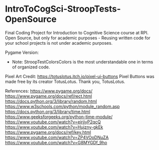 # IntroToCogSci-StroopTests-OpenSource
 Final Coding Project for Introduction to Cognitive Science course at RPI. Open Source, but only for academic purposes - Reusing written code for your school projects is not under academic purposes.

Pygame Version:

* Note: StroopTestColorsColors is the most understandable one in terms of organized code.

Pixel Art Credit:
https://totuslotus.itch.io/pixel-ui-buttons
Pixel Buttons was made free by its creator TotusLotus. 
Thank you, TotusLotus.

References:
https://www.pygame.org/docs/
https://www.pygame.org/docs/ref/rect.html
https://docs.python.org/3/library/random.html
https://www.w3schools.com/python/module_random.asp
https://docs.python.org/3/library/time.html
https://www.geeksforgeeks.org/python-time-module/
https://www.youtube.com/watch?v=eirjjyP2qcQ
https://www.youtube.com/watch?v=Hujzny-gkEk
https://www.pygame.org/docs/ref/key.html
https://www.youtube.com/watch?v=ZP4VOoDNuZA
https://www.youtube.com/watch?v=G8MYGDf_9ho